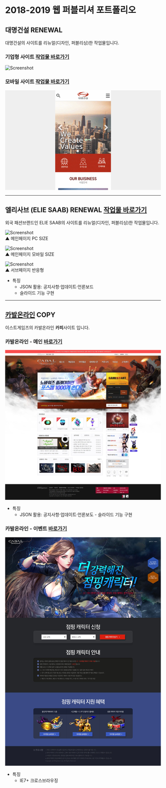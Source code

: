 
# 2018-2019 웹 퍼블리셔 포트폴리오

## 대명건설 RENEWAL
대명건설의 사이트를 리뉴얼(디자인, 퍼블리싱)한 작업물입니다.  

### 기업형 사이트 [작업물 바로가기](http://may54ther.cafe24.com/www)
![Screenshot](./screenshot/대명건설/pc-main.gif)

### 모바일 사이트 [작업물 바로가기](http://may54ther.cafe24.com/mobile)
![Screenshot](./screenshot/대명건설/mb-main.gif)

---
## 엘리사브 (ELIE SAAB) RENEWAL [작업물 바로가기](https://may54ther.github.io/2018_portfolio/엘리사브/index.html)
외국 패션브랜드인 ELIE SAAB의 사이트를 리뉴얼(디자인, 퍼블리싱)한 작업물입니다.  

![Screenshot](./screenshot/엘리사브/pc-main.gif)  
▲ 메인페이지 PC SIZE  

![Screenshot](./screenshot/엘리사브/mb-main.gif)  
▲ 메인페이지 모바일 SIZE   

![Screenshot](./screenshot/엘리사브/sub.gif)  
▲ 서브페이지 반응형  

- 특징
  - JSON 활용:  공지사항·업데이트·언론보드
  - 슬라이드 기능 구현
  
----  
## [카발온라인](http://www.cabal.co.kr/main) COPY 
이스트게임즈의 카발온라인 **카피**사이트 입니다.
### 카발온라인 - 메인 [바로가기](https://may54ther.github.io/2018_portfolio/카발온라인/main/index.html)
![Screenshot](./screenshot/카발온라인/main.jpg)   
- 특징
  - JSON 활용:  공지사항·업데이트·언론보도 - 슬라이드 기능 구현  
### 카발온라인 - 이벤트 [바로가기](https://may54ther.github.io/2018_portfolio/카발온라인/event/index.html)  
 ![Screenshot](./screenshot/카발온라인/event.jpg)
 - 특징
    - IE7+ 크로스브라우징  
